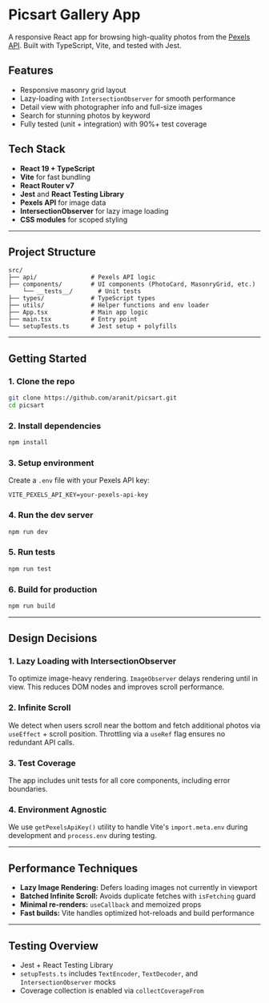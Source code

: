 # Picsart Gallery AppA responsive React app for browsing high-quality photos from the[Pexels API](https://www.pexels.com/api/). Built with TypeScript, Vite, andtested with Jest.## Features- Responsive masonry grid layout- Lazy-loading with `IntersectionObserver` for smooth performance- Detail view with photographer info and full-size images- Search for stunning photos by keyword- Fully tested (unit + integration) with 90%+ test coverage## Tech Stack- **React 19 + TypeScript**- **Vite** for fast bundling- **React Router v7**- **Jest** and **React Testing Library**- **Pexels API** for image data- **IntersectionObserver** for lazy image loading- **CSS modules** for scoped styling---## Project Structure```src/├── api/               # Pexels API logic├── components/        # UI components (PhotoCard, MasonryGrid, etc.)    └── __tests__/       # Unit tests├── types/             # TypeScript types├── utils/             # Helper functions and env loader├── App.tsx            # Main app logic├── main.tsx           # Entry point└── setupTests.ts      # Jest setup + polyfills```---## Getting Started### 1. Clone the repo```bashgit clone https://github.com/aranit/picsart.gitcd picsart```### 2. Install dependencies```bashnpm install```### 3. Setup environmentCreate a `.env` file with your Pexels API key:```envVITE_PEXELS_API_KEY=your-pexels-api-key```### 4. Run the dev server```bashnpm run dev```### 5. Run tests```bashnpm run test```### 6. Build for production```bashnpm run build```---## Design Decisions### 1. **Lazy Loading with IntersectionObserver**To optimize image-heavy rendering. `ImageObserver` delays rendering until inview. This reduces DOM nodes and improves scroll performance.### 2. **Infinite Scroll**We detect when users scroll near the bottom and fetch additional photos via`useEffect` + scroll position. Throttling via a `useRef` flag ensures noredundant API calls.### 3. **Test Coverage**The app includes unit tests for all core components, including error boundaries.### 4. **Environment Agnostic**We use `getPexelsApiKey()` utility to handle Vite's `import.meta.env` duringdevelopment and `process.env` during testing.---## Performance Techniques- **Lazy Image Rendering:** Defers loading images not currently in viewport- **Batched Infinite Scroll:** Avoids duplicate fetches with `isFetching` guard- **Minimal re-renders:** `useCallback` and memoized props- **Fast builds:** Vite handles optimized hot-reloads and build performance---## Testing Overview- Jest + React Testing Library- `setupTests.ts` includes `TextEncoder`, `TextDecoder`, and  `IntersectionObserver` mocks- Coverage collection is enabled via `collectCoverageFrom`